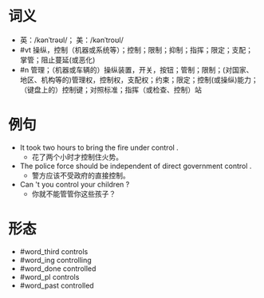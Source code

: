 # 词义
- 英：/kənˈtrəʊl/； 美：/kənˈtroʊl/
- #vt 操纵，控制（机器或系统等）；控制；限制；抑制；指挥；限定；支配；掌管；阻止蔓延(或恶化)
- #n 管理；（机器或车辆的）操纵装置，开关，按钮；管制；限制；(对国家、地区、机构等的)管理权，控制权，支配权；约束；限定；控制(或操纵)能力；（键盘上的）控制键；对照标准；指挥（或检查、控制）站
# 例句
- It took two hours to bring the fire under control .
	- 花了两个小时才控制住火势。
- The police force should be independent of direct government control .
	- 警方应该不受政府的直接控制。
- Can 't you control your children ?
	- 你就不能管管你这些孩子？
# 形态
- #word_third controls
- #word_ing controlling
- #word_done controlled
- #word_pl controls
- #word_past controlled
